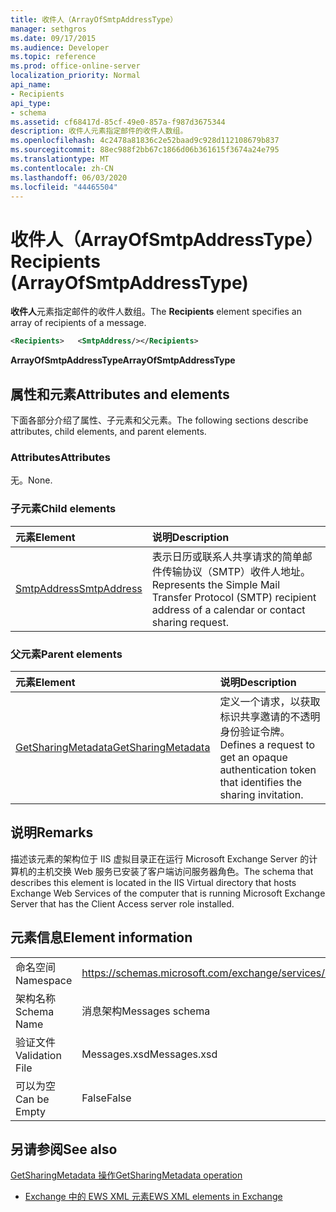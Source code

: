 ```yaml
---
title: 收件人（ArrayOfSmtpAddressType）
manager: sethgros
ms.date: 09/17/2015
ms.audience: Developer
ms.topic: reference
ms.prod: office-online-server
localization_priority: Normal
api_name:
- Recipients
api_type:
- schema
ms.assetid: cf68417d-85cf-49e0-857a-f987d3675344
description: 收件人元素指定邮件的收件人数组。
ms.openlocfilehash: 4c2478a81836c2e52baad9c928d112108679b837
ms.sourcegitcommit: 88ec988f2bb67c1866d06b361615f3674a24e795
ms.translationtype: MT
ms.contentlocale: zh-CN
ms.lasthandoff: 06/03/2020
ms.locfileid: "44465504"
---
```

# <a name="recipients-arrayofsmtpaddresstype"></a><span data-ttu-id="2db78-103">收件人（ArrayOfSmtpAddressType）</span><span class="sxs-lookup"><span data-stu-id="2db78-103">Recipients (ArrayOfSmtpAddressType)</span></span>

<span data-ttu-id="2db78-104">**收件人**元素指定邮件的收件人数组。</span><span class="sxs-lookup"><span data-stu-id="2db78-104">The **Recipients** element specifies an array of recipients of a message.</span></span> 
  
```xml
<Recipients>   <SmtpAddress/></Recipients>
```

 <span data-ttu-id="2db78-105">**ArrayOfSmtpAddressType**</span><span class="sxs-lookup"><span data-stu-id="2db78-105">**ArrayOfSmtpAddressType**</span></span>
## <a name="attributes-and-elements"></a><span data-ttu-id="2db78-106">属性和元素</span><span class="sxs-lookup"><span data-stu-id="2db78-106">Attributes and elements</span></span>

<span data-ttu-id="2db78-107">下面各部分介绍了属性、子元素和父元素。</span><span class="sxs-lookup"><span data-stu-id="2db78-107">The following sections describe attributes, child elements, and parent elements.</span></span>
  
### <a name="attributes"></a><span data-ttu-id="2db78-108">Attributes</span><span class="sxs-lookup"><span data-stu-id="2db78-108">Attributes</span></span>

<span data-ttu-id="2db78-109">无。</span><span class="sxs-lookup"><span data-stu-id="2db78-109">None.</span></span>
  
### <a name="child-elements"></a><span data-ttu-id="2db78-110">子元素</span><span class="sxs-lookup"><span data-stu-id="2db78-110">Child elements</span></span>

|<span data-ttu-id="2db78-111">**元素**</span><span class="sxs-lookup"><span data-stu-id="2db78-111">**Element**</span></span>|<span data-ttu-id="2db78-112">**说明**</span><span class="sxs-lookup"><span data-stu-id="2db78-112">**Description**</span></span>|
|:-----|:-----|
|[<span data-ttu-id="2db78-113">SmtpAddress</span><span class="sxs-lookup"><span data-stu-id="2db78-113">SmtpAddress</span></span>](smtpaddress.md) <br/> |<span data-ttu-id="2db78-114">表示日历或联系人共享请求的简单邮件传输协议（SMTP）收件人地址。</span><span class="sxs-lookup"><span data-stu-id="2db78-114">Represents the Simple Mail Transfer Protocol (SMTP) recipient address of a calendar or contact sharing request.</span></span>  <br/> |
   
### <a name="parent-elements"></a><span data-ttu-id="2db78-115">父元素</span><span class="sxs-lookup"><span data-stu-id="2db78-115">Parent elements</span></span>

|<span data-ttu-id="2db78-116">**元素**</span><span class="sxs-lookup"><span data-stu-id="2db78-116">**Element**</span></span>|<span data-ttu-id="2db78-117">**说明**</span><span class="sxs-lookup"><span data-stu-id="2db78-117">**Description**</span></span>|
|:-----|:-----|
|[<span data-ttu-id="2db78-118">GetSharingMetadata</span><span class="sxs-lookup"><span data-stu-id="2db78-118">GetSharingMetadata</span></span>](getsharingmetadata.md) <br/> |<span data-ttu-id="2db78-119">定义一个请求，以获取标识共享邀请的不透明身份验证令牌。</span><span class="sxs-lookup"><span data-stu-id="2db78-119">Defines a request to get an opaque authentication token that identifies the sharing invitation.</span></span>  <br/> |
   
## <a name="remarks"></a><span data-ttu-id="2db78-120">说明</span><span class="sxs-lookup"><span data-stu-id="2db78-120">Remarks</span></span>

<span data-ttu-id="2db78-121">描述该元素的架构位于 IIS 虚拟目录正在运行 Microsoft Exchange Server 的计算机的主机交换 Web 服务已安装了客户端访问服务器角色。</span><span class="sxs-lookup"><span data-stu-id="2db78-121">The schema that describes this element is located in the IIS Virtual directory that hosts Exchange Web Services of the computer that is running Microsoft Exchange Server that has the Client Access server role installed.</span></span>
  
## <a name="element-information"></a><span data-ttu-id="2db78-122">元素信息</span><span class="sxs-lookup"><span data-stu-id="2db78-122">Element information</span></span>

|||
|:-----|:-----|
|<span data-ttu-id="2db78-123">命名空间</span><span class="sxs-lookup"><span data-stu-id="2db78-123">Namespace</span></span>  <br/> |https://schemas.microsoft.com/exchange/services/2006/messages  <br/> |
|<span data-ttu-id="2db78-124">架构名称</span><span class="sxs-lookup"><span data-stu-id="2db78-124">Schema Name</span></span>  <br/> |<span data-ttu-id="2db78-125">消息架构</span><span class="sxs-lookup"><span data-stu-id="2db78-125">Messages schema</span></span>  <br/> |
|<span data-ttu-id="2db78-126">验证文件</span><span class="sxs-lookup"><span data-stu-id="2db78-126">Validation File</span></span>  <br/> |<span data-ttu-id="2db78-127">Messages.xsd</span><span class="sxs-lookup"><span data-stu-id="2db78-127">Messages.xsd</span></span>  <br/> |
|<span data-ttu-id="2db78-128">可以为空</span><span class="sxs-lookup"><span data-stu-id="2db78-128">Can be Empty</span></span>  <br/> |<span data-ttu-id="2db78-129">False</span><span class="sxs-lookup"><span data-stu-id="2db78-129">False</span></span>  <br/> |
   
## <a name="see-also"></a><span data-ttu-id="2db78-130">另请参阅</span><span class="sxs-lookup"><span data-stu-id="2db78-130">See also</span></span>



[<span data-ttu-id="2db78-131">GetSharingMetadata 操作</span><span class="sxs-lookup"><span data-stu-id="2db78-131">GetSharingMetadata operation</span></span>](getsharingmetadata-operation.md)


- [<span data-ttu-id="2db78-132">Exchange 中的 EWS XML 元素</span><span class="sxs-lookup"><span data-stu-id="2db78-132">EWS XML elements in Exchange</span></span>](ews-xml-elements-in-exchange.md)


